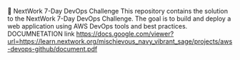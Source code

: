 🚀 NextWork 7-Day DevOps Challenge
This repository contains the solution to the NextWork 7-Day DevOps Challenge.
The goal is to build and deploy a web application using AWS DevOps tools and best practices.
DOCUMNETATION link https://docs.google.com/viewer?url=https://learn.nextwork.org/mischievous_navy_vibrant_sage/projects/aws-devops-github/document.pdf
